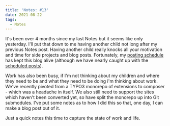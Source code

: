 ```yaml
---
title: 'Notes: #13'
date: 2021-08-22
tags:
  - Notes
---
```


It's been over 4 months since my last Notes but it seems like only yesterday. I'll put that down to me having another child not long after my previous Notes post. Having another child really knocks all your motivation and time for side projects and blog posts. Fortunately, my [posting schedule](/blog/my-2021-writing-schedule/) has kept this blog alive (although we have nearly caught up with the [scheduled posts](/scheduled)).

Work has also been busy, if I'm not thinking about my children and where they need to be and what they need to be doing i'm thinking about work. We've recently pivoted from a TYPO3 monorepo of extensions to composer - which was a headache in itself. We also still need to support the sites which haven't been converted yet, so have split the monorepo up into Git submodules. I've put some notes as to how I did this so that, one day, I can make a blog post out of it.

Just a quick notes this time to capture the state of work and life.
